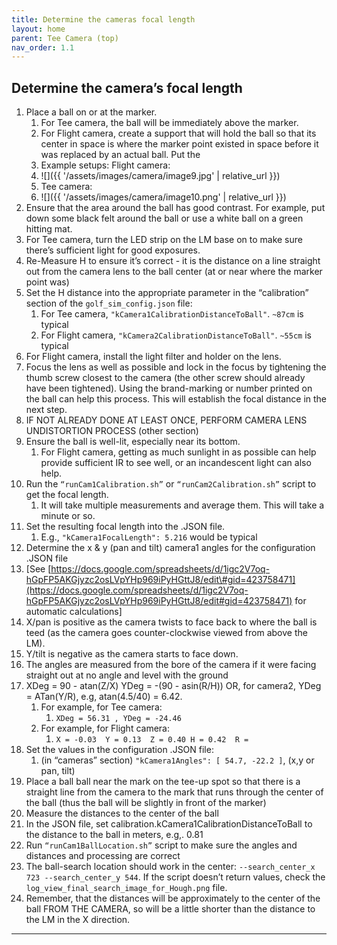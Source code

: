 ```yaml
---
title: Determine the cameras focal length 
layout: home
parent: Tee Camera (top)
nav_order: 1.1
---
```


## Determine the camera’s focal length 

1. Place a ball on or at the marker.    
   1. For Tee camera, the ball will be immediately above the marker.    
   2. For Flight camera, create a support that will hold the ball so that its center in space is where the marker point existed in space before it was replaced by an actual ball.  Put the   
   3. Example setups:  Flight camera:  
   4. ![]({{ '/assets/images/camera/image9.jpg' | relative_url }}) 
   5. Tee camera:  
   6. ![]({{ '/assets/images/camera/image10.png' | relative_url }}) 
2. Ensure that the area around the ball has good contrast.  For example, put down some black felt around the ball or use a white ball on a green hitting mat.   
3. For Tee camera, turn the LED strip on the LM base on to make sure there’s sufficient light for good exposures.  
4. Re-Measure H to ensure it’s correct - it is the distance on a line straight out from the camera lens to the ball center (at or near where the marker point was)  
5. Set the H distance into the appropriate parameter in the “calibration” section of the `golf_sim_config.json` file:   
   1. For Tee camera, `"kCamera1CalibrationDistanceToBall"`.  `~87cm` is typical   
   2. For Flight camera, `"kCamera2CalibrationDistanceToBall"`. `~55cm` is typical  
6. For Flight camera, install the light filter and holder on the lens.  
7. Focus the lens as well as possible and lock in the focus by tightening the thumb screw closest to the camera (the other screw should already have been tightened).  Using the brand-marking or number printed on the ball can help this process.  This will establish the focal distance in the next step.  
8. IF NOT ALREADY DONE AT LEAST ONCE, PERFORM CAMERA LENS UNDISTORTION PROCESS (other section) 
9. Ensure the ball is well-lit, especially near its bottom.  
   1. For Flight camera, getting as much sunlight in as possible can help provide sufficient IR to see well, or an incandescent light can also help.  
10. Run the `“runCam1Calibration.sh”` or `“runCam2Calibration.sh”` script to get the focal length.    
      1. It will take multiple measurements and average them.  This will take a minute or so.  
11. Set the resulting focal length into the .JSON file.    
      1. E.g., `"kCamera1FocalLength": 5.216` would be typical  
8. Determine the x & y (pan and tilt) camera1 angles for the configuration .JSON file  
1. [See [https://docs.google.com/spreadsheets/d/1igc2V7oq-hGpFP5AKGjyzc2osLVpYHp969iPyHGttJ8/edit\#gid=423758471](https://docs.google.com/spreadsheets/d/1igc2V7oq-hGpFP5AKGjyzc2osLVpYHp969iPyHGttJ8/edit#gid=423758471) for automatic calculations]  
2. X/pan is positive as the camera twists to face back to where the ball is teed (as the camera goes counter-clockwise viewed from above the LM).    
3. Y/tilt  is negative as the camera starts to face down.   
4. The angles are measured from the bore of the camera if it were facing straight out at no angle and level with the ground  
5. XDeg = 90 - atan(Z/X)   YDeg = -(90 - asin(R/H))   OR, for camera2, YDeg = ATan(Y/R), e.g, atan(4.5/40) = 6.42.   
   1. For example, for Tee camera:  
      1. `XDeg = 56.31 , YDeg = -24.46`  
   2. For example, for Flight camera:  
      1. `X = -0.03  Y = 0.13  Z = 0.40 H = 0.42  R =`    
6. Set the values in the configuration .JSON file:  
   1. (in “cameras” section) `"kCamera1Angles": [ 54.7, -22.2 ]`,   (x,y  or pan, tilt)  
9. Place a ball ball near the mark on the tee-up spot so that there is a straight line from the camera to the mark that runs through the center of the ball (thus the ball will be slightly in front of the marker)  
10. Measure the distances to the center of the ball  
11. In the JSON file, set calibration.kCamera1CalibrationDistanceToBall to the distance to the ball in meters, e.g,. 0.81   
12. Run `“runCam1BallLocation.sh”` script to make sure the angles and distances and processing are correct  
   1. The ball-search location should work in the center:   `--search_center_x 723 --search_center_y 544`. If the script doesn’t return values, check the `log_view_final_search_image_for_Hough.png` file.  
   2. Remember, that the distances will be approximately to the center of the ball FROM THE CAMERA, so will be a little shorter than the distance to the LM in the X direction. 
        
----